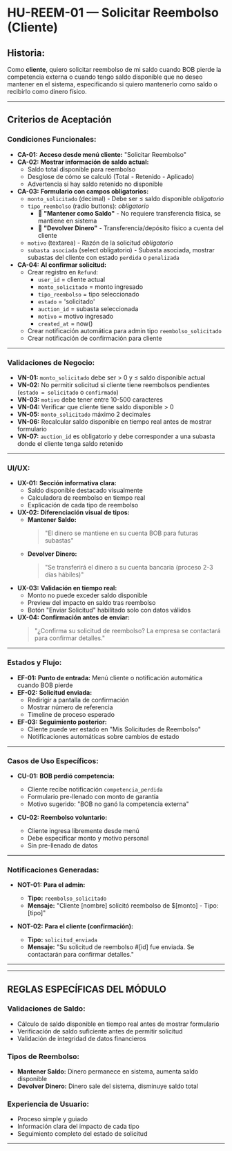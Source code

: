 # HU-REEM-01 — Solicitar Reembolso (Cliente)

## **Historia:**

Como **cliente**, quiero solicitar reembolso de mi saldo cuando BOB pierde la competencia externa o cuando tengo saldo disponible que no deseo mantener en el sistema, especificando si quiero mantenerlo como saldo o recibirlo como dinero físico.

---

## **Criterios de Aceptación**

### **Condiciones Funcionales:**

- **CA-01:** **Acceso desde menú cliente:** "Solicitar Reembolso"
- **CA-02:** **Mostrar información de saldo actual:**
    - Saldo total disponible para reembolso
    - Desglose de cómo se calculó (Total - Retenido - Aplicado)
    - Advertencia si hay saldo retenido no disponible
- **CA-03:** **Formulario con campos obligatorios:**
    - `monto_solicitado` (decimal) - Debe ser ≤ saldo disponible *obligatorio*
    - `tipo_reembolso` (radio buttons): *obligatorio*
        - 🏦 **"Mantener como Saldo"** - No requiere transferencia física, se mantiene en sistema
        - 💸 **"Devolver Dinero"** - Transferencia/depósito físico a cuenta del cliente
    - `motivo` (textarea) - Razón de la solicitud *obligatorio*
    - `subasta asociada` (select obligatorio) - Subasta asociada, mostrar subastas del cliente con estado `perdida` o `penalizada`
- **CA-04:** **Al confirmar solicitud:**
    - Crear registro en `Refund`:
        - `user_id` = cliente actual
        - `monto_solicitado` = monto ingresado
        - `tipo_reembolso` = tipo seleccionado
        - `estado` = 'solicitado'
        - `auction_id` = subasta seleccionada
        - `motivo` = motivo ingresado
        - `created_at` = now()
    - Crear notificación automática para admin tipo `reembolso_solicitado`
    - Crear notificación de confirmación para cliente

---

### **Validaciones de Negocio:**

- **VN-01:** `monto_solicitado` debe ser > 0 y ≤ saldo disponible actual
- **VN-02:** No permitir solicitud si cliente tiene reembolsos pendientes (`estado = solicitado` o `confirmado`)
- **VN-03:** `motivo` debe tener entre 10-500 caracteres
- **VN-04:** Verificar que cliente tiene saldo disponible > 0
- **VN-05:** `monto_solicitado` máximo 2 decimales
- **VN-06:** Recalcular saldo disponible en tiempo real antes de mostrar formulario
- **VN-07:** `auction_id` es obligatorio y debe corresponder a una subasta donde el cliente tenga saldo retenido
---

### **UI/UX:**

- **UX-01:** **Sección informativa clara:**
    - Saldo disponible destacado visualmente
    - Calculadora de reembolso en tiempo real
    - Explicación de cada tipo de reembolso
- **UX-02:** **Diferenciación visual de tipos:**
    - **Mantener Saldo:** 
        > "El dinero se mantiene en su cuenta BOB para futuras subastas"
    - **Devolver Dinero:**
        > "Se transferirá el dinero a su cuenta bancaria (proceso 2-3 días hábiles)"
- **UX-03:** **Validación en tiempo real:**
    - Monto no puede exceder saldo disponible
    - Preview del impacto en saldo tras reembolso
    - Botón "Enviar Solicitud" habilitado solo con datos válidos
- **UX-04:** **Confirmación antes de enviar:**
    > "¿Confirma su solicitud de reembolso? La empresa se contactará para confirmar detalles."

---

### **Estados y Flujo:**

- **EF-01:** **Punto de entrada:** Menú cliente o notificación automática cuando BOB pierde
- **EF-02:** **Solicitud enviada:**
    - Redirigir a pantalla de confirmación
    - Mostrar número de referencia
    - Timeline de proceso esperado
- **EF-03:** **Seguimiento posterior:**
    - Cliente puede ver estado en "Mis Solicitudes de Reembolso"
    - Notificaciones automáticas sobre cambios de estado

---

### **Casos de Uso Específicos:**

- **CU-01:** **BOB perdió competencia:**
    - Cliente recibe notificación `competencia_perdida`
    - Formulario pre-llenado con monto de garantía
    - Motivo sugerido: "BOB no ganó la competencia externa"
    
- **CU-02:** **Reembolso voluntario:**
    - Cliente ingresa libremente desde menú
    - Debe especificar monto y motivo personal
    - Sin pre-llenado de datos

---

### **Notificaciones Generadas:**

- **NOT-01:** **Para el admin:**
    - **Tipo:** `reembolso_solicitado`
    - **Mensaje:** "Cliente [nombre] solicitó reembolso de $[monto] - Tipo: [tipo]"
    
- **NOT-02:** **Para el cliente (confirmación):**
    - **Tipo:** `solicitud_enviada`
    - **Mensaje:** "Su solicitud de reembolso #[id] fue enviada. Se contactarán para confirmar detalles."

---



---

## **REGLAS ESPECÍFICAS DEL MÓDULO**

### **Validaciones de Saldo:**
- Cálculo de saldo disponible en tiempo real antes de mostrar formulario
- Verificación de saldo suficiente antes de permitir solicitud
- Validación de integridad de datos financieros

### **Tipos de Reembolso:**
- **Mantener Saldo:** Dinero permanece en sistema, aumenta saldo disponible
- **Devolver Dinero:** Dinero sale del sistema, disminuye saldo total

### **Experiencia de Usuario:**
- Proceso simple y guiado
- Información clara del impacto de cada tipo
- Seguimiento completo del estado de solicitud

---